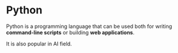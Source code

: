 # Python

Python is a programming language that can be used both for writing **command-line scripts** or building **web applications**.
It is also popular in AI field.
